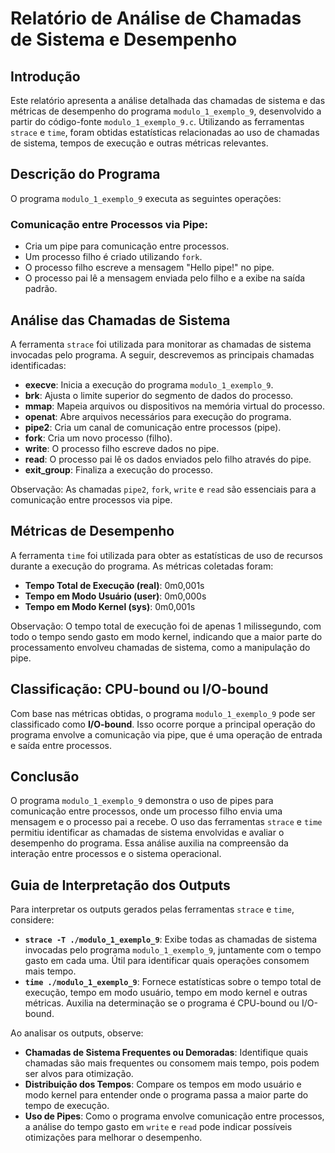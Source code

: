 # Relatório de Análise de Chamadas de Sistema e Desempenho

## Introdução
Este relatório apresenta a análise detalhada das chamadas de sistema e das métricas de desempenho do programa `modulo_1_exemplo_9`, desenvolvido a partir do código-fonte `modulo_1_exemplo_9.c`. Utilizando as ferramentas `strace` e `time`, foram obtidas estatísticas relacionadas ao uso de chamadas de sistema, tempos de execução e outras métricas relevantes.

## Descrição do Programa
O programa `modulo_1_exemplo_9` executa as seguintes operações:

### Comunicação entre Processos via Pipe:
- Cria um pipe para comunicação entre processos.
- Um processo filho é criado utilizando `fork`.
- O processo filho escreve a mensagem "Hello pipe!" no pipe.
- O processo pai lê a mensagem enviada pelo filho e a exibe na saída padrão.

## Análise das Chamadas de Sistema
A ferramenta `strace` foi utilizada para monitorar as chamadas de sistema invocadas pelo programa. A seguir, descrevemos as principais chamadas identificadas:

- **execve**: Inicia a execução do programa `modulo_1_exemplo_9`.
- **brk**: Ajusta o limite superior do segmento de dados do processo.
- **mmap**: Mapeia arquivos ou dispositivos na memória virtual do processo.
- **openat**: Abre arquivos necessários para execução do programa.
- **pipe2**: Cria um canal de comunicação entre processos (pipe).
- **fork**: Cria um novo processo (filho).
- **write**: O processo filho escreve dados no pipe.
- **read**: O processo pai lê os dados enviados pelo filho através do pipe.
- **exit_group**: Finaliza a execução do processo.

Observação: As chamadas `pipe2`, `fork`, `write` e `read` são essenciais para a comunicação entre processos via pipe.

## Métricas de Desempenho
A ferramenta `time` foi utilizada para obter as estatísticas de uso de recursos durante a execução do programa. As métricas coletadas foram:

- **Tempo Total de Execução (real)**: 0m0,001s
- **Tempo em Modo Usuário (user)**: 0m0,000s
- **Tempo em Modo Kernel (sys)**: 0m0,001s

Observação: O tempo total de execução foi de apenas 1 milissegundo, com todo o tempo sendo gasto em modo kernel, indicando que a maior parte do processamento envolveu chamadas de sistema, como a manipulação do pipe.

## Classificação: CPU-bound ou I/O-bound
Com base nas métricas obtidas, o programa `modulo_1_exemplo_9` pode ser classificado como **I/O-bound**. Isso ocorre porque a principal operação do programa envolve a comunicação via pipe, que é uma operação de entrada e saída entre processos.

## Conclusão
O programa `modulo_1_exemplo_9` demonstra o uso de pipes para comunicação entre processos, onde um processo filho envia uma mensagem e o processo pai a recebe. O uso das ferramentas `strace` e `time` permitiu identificar as chamadas de sistema envolvidas e avaliar o desempenho do programa. Essa análise auxilia na compreensão da interação entre processos e o sistema operacional.

## Guia de Interpretação dos Outputs
Para interpretar os outputs gerados pelas ferramentas `strace` e `time`, considere:

- **`strace -T ./modulo_1_exemplo_9`**: Exibe todas as chamadas de sistema invocadas pelo programa `modulo_1_exemplo_9`, juntamente com o tempo gasto em cada uma. Útil para identificar quais operações consomem mais tempo.
- **`time ./modulo_1_exemplo_9`**: Fornece estatísticas sobre o tempo total de execução, tempo em modo usuário, tempo em modo kernel e outras métricas. Auxilia na determinação se o programa é CPU-bound ou I/O-bound.

Ao analisar os outputs, observe:

- **Chamadas de Sistema Frequentes ou Demoradas**: Identifique quais chamadas são mais frequentes ou consomem mais tempo, pois podem ser alvos para otimização.
- **Distribuição dos Tempos**: Compare os tempos em modo usuário e modo kernel para entender onde o programa passa a maior parte do tempo de execução.
- **Uso de Pipes**: Como o programa envolve comunicação entre processos, a análise do tempo gasto em `write` e `read` pode indicar possíveis otimizações para melhorar o desempenho.

